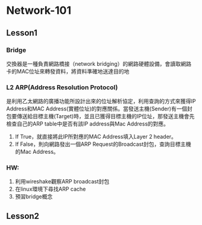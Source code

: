 # Network-101

## Lesson1
### Bridge
交換器是一種負責網路橋接（network bridging）的網路硬體設備，會讀取網路卡的MAC位址來轉發資料，將資料準確地送達目的地


### L2 ARP(Address Resolution Protocol)
是利用乙太網路的廣播功能所設計出來的位址解析協定，利用查詢的方式來獲得IP Address和MAC Address(實體位址)的對應關係。當發送主機(Sender)有一個封包要傳送給目標主機(Target)時，並且已獲得目標主機的IP位址，那發送主機會先檢查自己的ARP table中是否有該IP address與Mac Address的對應。
1. If True，就直接將此IP所對應的MAC Address填入Layer 2 header。
2. If False，則向網路發出一個ARP Request的Broadcast封包，查詢目標主機的Mac Address。

### HW:
1. 利用wireshake觀察ARP broadcast封包
2. 在linux環境下尋找ARP cache
3. 預習bridge概念


## Lesson2
